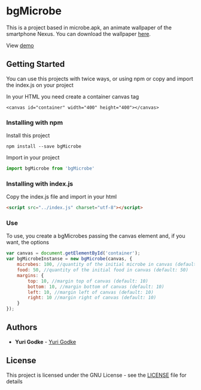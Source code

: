 # bgMicrobe
This is a project based in microbe.apk, an animate wallpaper of the smartphone Nexus. You can download the wallpaper [here](https://forum.xda-developers.com/attachment.php?attachmentid=1203425&d=1342495439).

View [demo](https://yurigodke.github.io/bgMicrobe/demo)

## Getting Started
You can use this projects with twice ways, or using npm or copy and import the index.js on your project

In your HTML you need create a container canvas tag
```
<canvas id="container" width="400" height="400"></canvas>
```

### Installing with npm

Install this project
```
npm install --save bgMicrobe
```

Import in your project
```javascript
import bgMicrobe from 'bgMicrobe'
```

### Installing with index.js

Copy the index.js file and import in your html
```html
<script src="../index.js" charset="utf-8"></script>
```
### Use
To use, you create a bgMicrobes passing the canvas element and, if you want, the options
```javascript
var canvas = document.getElementById('container');
var bgMicrobeInstanse = new bgMicrobe(canvas, {
	microbes: 100, //quantity of the initial microbe in canvas (default: 100)
	food: 50, //quantity of the initial food in canvas (default: 50)
	margins: {
		top: 10, //margin top of canvas (default: 10)
		bottom: 10, //margin bottom of canvas (default: 10)
		left: 10, //margin left of canvas (default: 10)
		right: 10 //margin right of canvas (default: 10)
	}
});
```

## Authors

* **Yuri Godke** - [Yuri Godke](http://yurigodke.com)
## License

This project is licensed under the GNU License - see the [LICENSE](LICENSE) file for details
